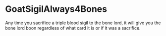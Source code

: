 # GoatSigilAlways4Bones
Any time you sacrifice a triple blood sigil to the bone lord, it will give you the bone lord boon regardless of what card it is or if it was a sacrifice.

